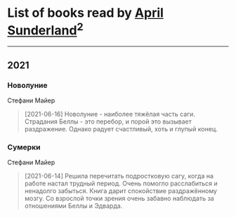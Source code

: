 # List of books read by [April Sunderland](http://vk.com/id172060772)<sup>2</sup>
---

## 2021

### Новолуние
Стефани Майер
> [2021-06-16] Новолуние - наиболее тяжёлая часть саги. Страдания Беллы - это перебор, и порой это вызывает раздражение. Однако радует счастливый, хоть и глупый конец.


### Сумерки
Стефани Майер
> [2021-06-14] Решила перечитать подростковую сагу, когда на работе настал трудный период. Очень помогло расслабиться и ненадолго забыться. Книга дарит спокойствие раздражённому мозгу. Со взрослой точки зрения очень забавно наблюдать за отношениями Беллы и Эдварда.



